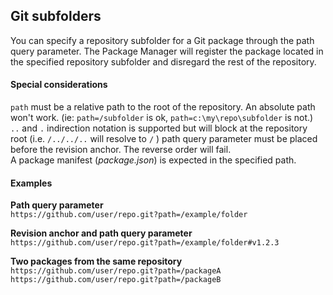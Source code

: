 ## Git subfolders
You can specify a repository subfolder for a Git package through the path query parameter. The Package Manager will register the package located in the specified repository subfolder and disregard the rest of the repository.

#### Special considerations

`path` must be a relative path to the root of the repository. An absolute path won't work. (ie: `path=/subfolder` is ok, `path=c:\my\repo\subfolder` is not.)  
`..` and `.` indirection notation is supported but will block at the repository root (i.e. `/../../..` will resolve to `/` )
path query parameter must be placed before the revision anchor. The reverse order will fail.  
A package manifest (*package.json*) is expected in the specified path.  

#### Examples
**Path query parameter**  
`https://github.com/user/repo.git?path=/example/folder`  

**Revision anchor and path query parameter**  
`https://github.com/user/repo.git?path=/example/folder#v1.2.3`  

**Two packages from the same repository**  
`https://github.com/user/repo.git?path=/packageA`  
`https://github.com/user/repo.git?path=/packageB`